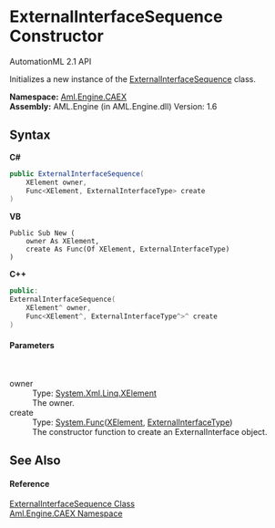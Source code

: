 # ExternalInterfaceSequence Constructor 
AutomationML 2.1 API 

Initializes a new instance of the <a href="T_Aml_Engine_CAEX_ExternalInterfaceSequence">ExternalInterfaceSequence</a> class.

**Namespace:**&nbsp;<a href="N_Aml_Engine_CAEX">Aml.Engine.CAEX</a><br />**Assembly:**&nbsp;AML.Engine (in AML.Engine.dll) Version: 1.6

## Syntax

**C#**<br />
``` C#
public ExternalInterfaceSequence(
	XElement owner,
	Func<XElement, ExternalInterfaceType> create
)
```

**VB**<br />
``` VB
Public Sub New ( 
	owner As XElement,
	create As Func(Of XElement, ExternalInterfaceType)
)
```

**C++**<br />
``` C++
public:
ExternalInterfaceSequence(
	XElement^ owner, 
	Func<XElement^, ExternalInterfaceType^>^ create
)
```


#### Parameters
&nbsp;<dl><dt>owner</dt><dd>Type: <a href="https://docs.microsoft.com/dotnet/api/system.xml.linq.xelement" target="_parent" rel="noopener noreferrer">System.Xml.Linq.XElement</a><br />The owner.</dd><dt>create</dt><dd>Type: <a href="https://docs.microsoft.com/dotnet/api/system.func-2" target="_parent" rel="noopener noreferrer">System.Func</a>(<a href="https://docs.microsoft.com/dotnet/api/system.xml.linq.xelement" target="_parent" rel="noopener noreferrer">XElement</a>, <a href="T_Aml_Engine_CAEX_ExternalInterfaceType">ExternalInterfaceType</a>)<br />The constructor function to create an ExternalInterface object.</dd></dl>

## See Also


#### Reference
<a href="T_Aml_Engine_CAEX_ExternalInterfaceSequence">ExternalInterfaceSequence Class</a><br /><a href="N_Aml_Engine_CAEX">Aml.Engine.CAEX Namespace</a><br />